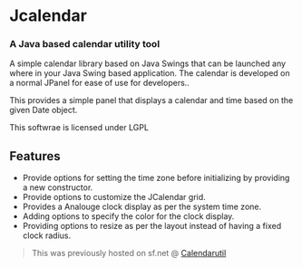 # Jcalendar

### A Java based calendar utility tool 

A simple calendar library based on Java Swings that can be launched any where in your Java Swing based application. The calendar is developed on a normal JPanel for ease of use for developers..

This provides a simple panel that displays a calendar and time based on the given Date object. 

This softwrae is licensed under LGPL

## Features
- Provide options for setting the time zone before initializing by providing a new constructor.
- Provide options to customize the JCalendar grid.
- Provides a Analouge clock display as per the system time zone.
- Adding options to specify the color for the clock display.
- Providing options to resize as per the layout instead of having a fixed clock radius.


> This was previously hosted on sf.net @ [Calendarutil](https://sourceforge.net/projects/calendarutil/)



